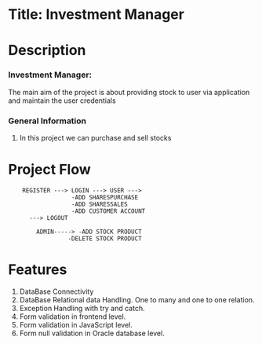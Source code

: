 # Title: Investment Manager

# Description

### Investment Manager:
The main aim of the project is about providing stock to user via application and maintain the user credentials

### General Information

1. In this project we can purchase and sell stocks 

# Project Flow

		REGISTER ---> LOGIN ---> USER ---> 
					  -ADD SHARESPURCHASE
					  -ADD SHARESSALES
					  -ADD CUSTOMER ACCOUNT 
		  ---> LOGOUT  
					  
	        ADMIN-----> -ADD STOCK PRODUCT
				     -DELETE STOCK PRODUCT
					  
		 

# Features

1. DataBase Connectivity
2. DataBase Relational data Handling. One to many and one to one relation.
3. Exception Handling with try and catch.
4. Form validation in frontend level.
5. Form validation in JavaScript level.
6. Form null validation in Oracle database level.









		   

